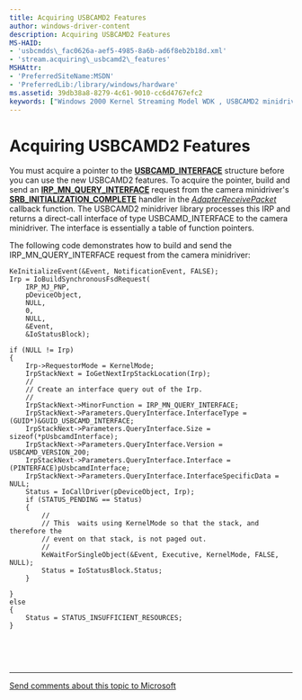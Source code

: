 ```yaml
---
title: Acquiring USBCAMD2 Features
author: windows-driver-content
description: Acquiring USBCAMD2 Features
MS-HAID:
- 'usbcmdds\_fac0626a-aef5-4985-8a6b-ad6f8eb2b18d.xml'
- 'stream.acquiring\_usbcamd2\_features'
MSHAttr:
- 'PreferredSiteName:MSDN'
- 'PreferredLib:/library/windows/hardware'
ms.assetid: 39db38a8-8279-4c61-9010-cc6d4767efc2
keywords: ["Windows 2000 Kernel Streaming Model WDK , USBCAMD2 minidriver library", "Streaming Model WDK Windows 2000 Kernel , USBCAMD2 minidriver library", "Kernel Streaming Model WDK , USBCAMD2 minidriver library", "USBCAMD2 features WDK Windows 2000 Kernel Streaming", "USB-based streaming cameras WDK USBCAMD2", "cameras WDK USBCAMD2", "IRP_MN_QUERY_INTERFACE"]
---
```


# Acquiring USBCAMD2 Features


You must acquire a pointer to the [**USBCAMD\_INTERFACE**](https://msdn.microsoft.com/library/windows/hardware/ff568605) structure before you can use the new USBCAMD2 features. To acquire the pointer, build and send an [**IRP\_MN\_QUERY\_INTERFACE**](https://msdn.microsoft.com/library/windows/hardware/ff551687) request from the camera minidriver's [**SRB\_INITIALIZATION\_COMPLETE**](https://msdn.microsoft.com/library/windows/hardware/ff568182) handler in the [*AdapterReceivePacket*](https://msdn.microsoft.com/library/windows/hardware/ff554080) callback function. The USBCAMD2 minidriver library processes this IRP and returns a direct-call interface of type USBCAMD\_INTERFACE to the camera minidriver. The interface is essentially a table of function pointers.

The following code demonstrates how to build and send the IRP\_MN\_QUERY\_INTERFACE request from the camera minidriver:

```
KeInitializeEvent(&Event, NotificationEvent, FALSE);
Irp = IoBuildSynchronousFsdRequest(
    IRP_MJ_PNP,
    pDeviceObject,
    NULL,
    0,
    NULL,
    &Event,
    &IoStatusBlock);

if (NULL != Irp)
{
    Irp->RequestorMode = KernelMode;
    IrpStackNext = IoGetNextIrpStackLocation(Irp);
    //
    // Create an interface query out of the Irp.
    //
    IrpStackNext->MinorFunction = IRP_MN_QUERY_INTERFACE;
    IrpStackNext->Parameters.QueryInterface.InterfaceType = (GUID*)&GUID_USBCAMD_INTERFACE;
    IrpStackNext->Parameters.QueryInterface.Size = sizeof(*pUsbcamdInterface);
    IrpStackNext->Parameters.QueryInterface.Version = USBCAMD_VERSION_200;
    IrpStackNext->Parameters.QueryInterface.Interface = (PINTERFACE)pUsbcamdInterface;
    IrpStackNext->Parameters.QueryInterface.InterfaceSpecificData = NULL;
    Status = IoCallDriver(pDeviceObject, Irp);
    if (STATUS_PENDING == Status)
    {
        //
        // This  waits using KernelMode so that the stack, and therefore the
        // event on that stack, is not paged out.
        //
        KeWaitForSingleObject(&Event, Executive, KernelMode, FALSE, NULL);
        Status = IoStatusBlock.Status;
    }

}
else
{
    Status = STATUS_INSUFFICIENT_RESOURCES;
}
```

 

 


--------------------
[Send comments about this topic to Microsoft](mailto:wsddocfb@microsoft.com?subject=Documentation%20feedback%20%5Bstream\stream%5D:%20Acquiring%20USBCAMD2%20Features%20%20RELEASE:%20%288/23/2016%29&body=%0A%0APRIVACY%20STATEMENT%0A%0AWe%20use%20your%20feedback%20to%20improve%20the%20documentation.%20We%20don't%20use%20your%20email%20address%20for%20any%20other%20purpose,%20and%20we'll%20remove%20your%20email%20address%20from%20our%20system%20after%20the%20issue%20that%20you're%20reporting%20is%20fixed.%20While%20we're%20working%20to%20fix%20this%20issue,%20we%20might%20send%20you%20an%20email%20message%20to%20ask%20for%20more%20info.%20Later,%20we%20might%20also%20send%20you%20an%20email%20message%20to%20let%20you%20know%20that%20we've%20addressed%20your%20feedback.%0A%0AFor%20more%20info%20about%20Microsoft's%20privacy%20policy,%20see%20http://privacy.microsoft.com/default.aspx. "Send comments about this topic to Microsoft")


